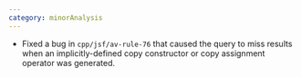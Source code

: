 ```yaml
---
category: minorAnalysis
---
```

* Fixed a bug in `cpp/jsf/av-rule-76` that caused the query to miss results when an implicitly-defined copy constructor or copy assignment operator was generated.